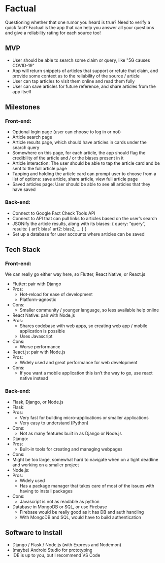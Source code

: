 # Factual
Questioning whether that one rumor you heard is true? Need to verify a quick fact? Factual is the app that can help you answer all your questions and give a reliability rating for each source too! 

## MVP

- User should be able to search some claim or query, like "5G causes COVID-19"
- App will return snippets of articles that support or refute that claim, and provide some context as to the reliability of the source / article
- User can tap articles to visit them online and read them fully
- User can save articles for future reference, and share articles from the app itself

## Milestones

### Front-end: 
- Optional login page (user can choose to log in or not)
- Article search page
- Article results page, which should have articles in cards under the search query
- Somewhere on this page, for each article, the app should flag the credibility of the article and / or the biases present in it
- Article interaction: The user should be able to tap the article card and be sent to the full article page
- Tapping and holding the article card can prompt user to choose from a list of options: save article, share article, view full article page
- Saved articles page: User should be able to see all articles that they have saved
### Back-end:
- Connect to Google Fact Check Tools API 
- Connect to API that can pull links to articles based on the user’s search
- JSONify the article results, along with its biases: { query: “query”, results: { art1: bias1 art2: bias2, … }  }
- Set up a database for user accounts where articles can be saved

## Tech Stack

### Front-end: 
We can really go either way here, so Flutter, React Native, or React.js
- Flutter: pair with Django
- Pros:
  -  Hot-reload for ease of development
  - Platform-agnostic
- Cons:
  - Smaller community / younger language, so less available help online
- React Native: pair with Node.js
- Pros:
  - Shares codebase with web apps, so creating web app / mobile application is possible
  - Uses Javascript
- Cons:
  - Worse performance
- React.js: pair with Node.js
- Pros: 
  - Widely used and great performance for web development
- Cons: 
  - If you want a mobile application this isn’t the way to go, use react native instead
### Back-end: 
- Flask, Django, or Node.js
- Flask: 
- Pros: 
  - Very fast for building micro-applications or smaller applications
  - Very easy to understand (Python)
- Cons: 
  - Not as many features built in as Django or Node.js
- Django: 
- Pros: 
  - Built-in tools for creating and managing webpages
- Cons: 
- Might be too large, somewhat hard to navigate when on a tight deadline and working on a smaller project
- Node.js:
- Pros: 
  - Widely used
  - Has a package manager that takes care of most of the issues with having to install packages
- Cons: 
  - Javascript is not as readable as python
- Database in MongoDB or SQL, or use Firebase
  - Firebase would be really good as it has DB and auth handling
  - With MongoDB and SQL, would have to build authentication

## Software to Install

- Django / Flask / Node.js (with Express and Nodemon)
- (maybe) Android Studio for prototyping
- IDE is up to you, but I recommend VS Code
